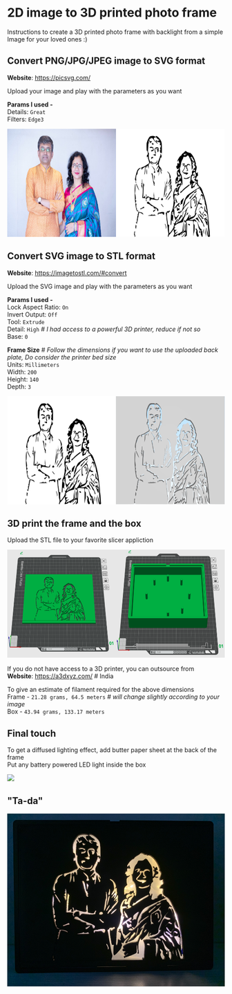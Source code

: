 # 2D image to 3D printed photo frame  

Instructions to create a 3D printed photo frame with backlight from a simple Image for your loved ones :) 

## Convert PNG/JPG/JPEG image to SVG format
**Website**: https://picsvg.com/

Upload your image and play with the parameters as you want

**Params I used -** \
Details: ```Great``` \
Filters: ```Edge3```

<img src="https://github.com/AshwinDisa/3d_printed_photo_frame/blob/master/images/image_to_svg.png" height="250">

## Convert SVG image to STL format 
**Website**: https://imagetostl.com/#convert

Upload the SVG image and play with the parameters as you want

**Params I used -** \
Lock Aspect Ratio: ```On``` \
Invert Output: ```Off``` \
Tool: ```Extrude``` \
Detail: ```High``` *# I had access to a powerful 3D printer, reduce if not so* \
Base: ```0``` 

**Frame Size** # *Follow the dimensions if you want to use the uploaded back plate, Do consider the printer bed size* \
Units: ```Millimeters``` \
Width: ```200``` \
Height: ```140``` \
Depth: ```3``` 

<img src="https://github.com/AshwinDisa/3d_printed_photo_frame/blob/master/images/svg_to_stl.png" height="250">

## 3D print the frame and the box 

Upload the STL file to your favorite slicer appliction

<img src="https://github.com/AshwinDisa/3d_printed_photo_frame/blob/master/images/slicer.png" height="250">

If you do not have access to a 3D printer, you can outsource from \
**Website**: https://a3dxyz.com/ # India

To give an estimate of filament required for the above dimensions \
Frame - ```21.28 grams, 64.5 meters``` *# will change slightly according to your image* \
Box - ```43.94 grams, 133.17 meters```

## Final touch

To get a diffused lighting effect, add butter paper sheet at the back of the frame \
Put any battery powered LED light inside the box

<img src="https://github.com/AshwinDisa/3d_printed_photo_frame/blob/master/images/frame_and_box.png" height="250">

## "Ta-da"
<img src="https://github.com/AshwinDisa/3d_printed_photo_frame/blob/master/images/final3.jpeg" height="400">





